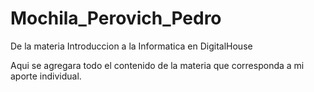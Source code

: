# Mochila_Perovich_Pedro
De la materia Introduccion a la Informatica en DigitalHouse

Aqui se agregara todo el contenido de la materia que corresponda a mi aporte individual.
